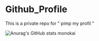 # Github_Profile
This is a private repo for " pimp my profil "


![Anurag's GitHub stats](https://github-readme-stats.vercel.app/api?username=PierrotMetille&theme=monokai_icons=true)
monokai
